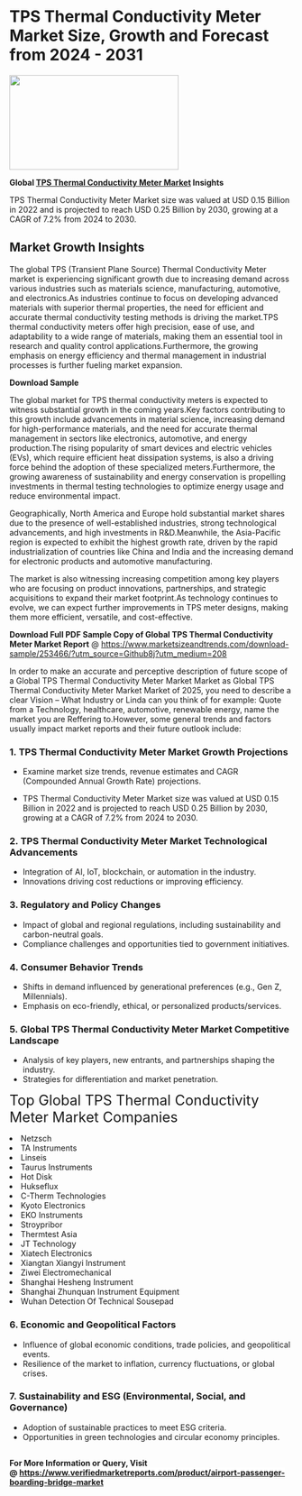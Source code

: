 <H1>TPS Thermal Conductivity Meter Market Size, Growth and Forecast from 2024 - 2031</H1><img class="aligncenter size-medium wp-image-584254" src="https://thirdeyenews.in/wp-content/uploads/2024/09/Global-Market-Research-300x168.jpeg" alt="" width="300" height="168" /><p><strong>Global&nbsp;<a href="https://www.marketsizeandtrends.com/download-sample/253466/?utm_source=Github8j?utm_medium=208">TPS Thermal Conductivity Meter Market</a> Insights</strong></p><p>TPS Thermal Conductivity Meter Market size was valued at USD 0.15 Billion in 2022 and is projected to reach USD 0.25 Billion by 2030, growing at a CAGR of 7.2% from 2024 to 2030.</p><p><h2>Market Growth Insights</h2> <p>The global TPS (Transient Plane Source) Thermal Conductivity Meter market is experiencing significant growth due to increasing demand across various industries such as materials science, manufacturing, automotive, and electronics.As industries continue to focus on developing advanced materials with superior thermal properties, the need for efficient and accurate thermal conductivity testing methods is driving the market.TPS thermal conductivity meters offer high precision, ease of use, and adaptability to a wide range of materials, making them an essential tool in research and quality control applications.Furthermore, the growing emphasis on energy efficiency and thermal management in industrial processes is further fueling market expansion.</p> <p><strong>Download Sample</strong></p> <p>The global market for TPS thermal conductivity meters is expected to witness substantial growth in the coming years.Key factors contributing to this growth include advancements in material science, increasing demand for high-performance materials, and the need for accurate thermal management in sectors like electronics, automotive, and energy production.The rising popularity of smart devices and electric vehicles (EVs), which require efficient heat dissipation systems, is also a driving force behind the adoption of these specialized meters.Furthermore, the growing awareness of sustainability and energy conservation is propelling investments in thermal testing technologies to optimize energy usage and reduce environmental impact.</p> <p>Geographically, North America and Europe hold substantial market shares due to the presence of well-established industries, strong technological advancements, and high investments in R&D.Meanwhile, the Asia-Pacific region is expected to exhibit the highest growth rate, driven by the rapid industrialization of countries like China and India and the increasing demand for electronic products and automotive manufacturing.</p> <p>The market is also witnessing increasing competition among key players who are focusing on product innovations, partnerships, and strategic acquisitions to expand their market footprint.As technology continues to evolve, we can expect further improvements in TPS meter designs, making them more efficient, versatile, and cost-effective.</p> <p><span class=""><strong>Download Full PDF Sample Copy of Global TPS Thermal Conductivity Meter Market Report</strong> @ <a href="https://www.marketsizeandtrends.com/download-sample/253466/?utm_source=Github8j?utm_medium=208" target="_blank">https://www.marketsizeandtrends.com/download-sample/253466/?utm_source=Github8j?utm_medium=208</a></span></p><p>In order to make an accurate and perceptive description of future scope of a Global&nbsp;TPS Thermal Conductivity Meter Market Market as Global&nbsp;TPS Thermal Conductivity Meter Market Market of 2025, you need to describe a clear Vision &ndash; What Industry or Linda can you think of for example: Quote from a Technology, healthcare, automotive, renewable energy, name the market you are Reffering to.However, some general trends and factors usually impact market reports and their future outlook include:</p><h3>1.&nbsp;<strong>TPS Thermal Conductivity Meter Market Growth Projections</strong></h3><ul><li>Examine market size trends, revenue estimates and CAGR (Compounded Annual Growth Rate) projections.</li><li><p>TPS Thermal Conductivity Meter Market size was valued at USD 0.15 Billion in 2022 and is projected to reach USD 0.25 Billion by 2030, growing at a CAGR of 7.2% from 2024 to 2030.</p></li></ul><h3>2.&nbsp;<strong>TPS Thermal Conductivity Meter Market Technological Advancements</strong></h3><ul><li>Integration of AI, IoT, blockchain, or automation in the industry.</li><li>Innovations driving cost reductions or improving efficiency.</li></ul><h3>3.&nbsp;<strong>Regulatory and Policy Changes</strong></h3><ul><li>Impact of global and regional regulations, including sustainability and carbon-neutral goals.</li><li>Compliance challenges and opportunities tied to government initiatives.</li></ul><h3>4.&nbsp;<strong>Consumer Behavior Trends</strong></h3><ul><li>Shifts in demand influenced by generational preferences (e.g., Gen Z, Millennials).</li><li>Emphasis on eco-friendly, ethical, or personalized products/services.</li></ul><h3>5.&nbsp;<strong>Global TPS Thermal Conductivity Meter Market Competitive Landscape</strong></h3><ul><li>Analysis of key players, new entrants, and partnerships shaping the industry.</li><li>Strategies for differentiation and market penetration.</li></ul><p data-pm-slice="1 1 []"><span style="color: inherit; font-family: inherit; font-size: 25px;">Top Global TPS Thermal Conductivity Meter Market Companies</span></p><div class="" data-test-id=""><p><li>Netzsch</li><li> TA Instruments</li><li> Linseis</li><li> Taurus Instruments</li><li> Hot Disk</li><li> Hukseflux</li><li> C-Therm Technologies</li><li> Kyoto Electronics</li><li> EKO Instruments</li><li> Stroypribor</li><li> Thermtest Asia</li><li> JT Technology</li><li> Xiatech Electronics</li><li> Xiangtan Xiangyi Instrument</li><li> Ziwei Electromechanical</li><li> Shanghai Hesheng Instrument</li><li> Shanghai Zhunquan Instrument Equipment</li><li> Wuhan Detection Of Technical Sousepad</li></p></div><h3>6.&nbsp;<strong>Economic and Geopolitical Factors</strong></h3><ul><li>Influence of global economic conditions, trade policies, and geopolitical events.</li><li>Resilience of the market to inflation, currency fluctuations, or global crises.</li></ul><h3>7.&nbsp;<strong>Sustainability and ESG (Environmental, Social, and Governance)</strong></h3><ul><li>Adoption of sustainable practices to meet ESG criteria.</li><li>Opportunities in green technologies and circular economy principles.</li></ul><h2><strong style="font-size: 14px;">For More Information or Query, Visit @&nbsp;</strong><a style="background-color: #ffffff; font-size: 14px;" href="https://www.marketsizeandtrends.com/report/tps-thermal-conductivity-meter-market/" target="_blank">https://www.verifiedmarketreports.com/product/airport-passenger-boarding-bridge-market</a></h2>